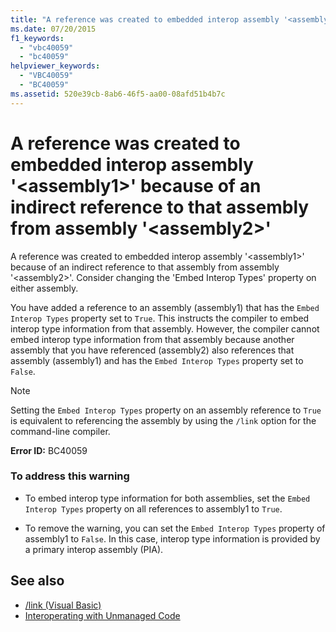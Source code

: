 ```yaml
---
title: "A reference was created to embedded interop assembly '<assembly1>' because of an indirect reference to that assembly from assembly '<assembly2>'"
ms.date: 07/20/2015
f1_keywords: 
  - "vbc40059"
  - "bc40059"
helpviewer_keywords: 
  - "VBC40059"
  - "BC40059"
ms.assetid: 520e39cb-8ab6-46f5-aa00-08afd51b4b7c
---
```

# A reference was created to embedded interop assembly '\<assembly1>' because of an indirect reference to that assembly from assembly '\<assembly2>'
A reference was created to embedded interop assembly '\<assembly1>' because of an indirect reference to that assembly from assembly '\<assembly2>'. Consider changing the 'Embed Interop Types' property on either assembly.  
  
 You have added a reference to an assembly (assembly1) that has the `Embed Interop Types` property set to `True`. This instructs the compiler to embed interop type information from that assembly. However, the compiler cannot embed interop type information from that assembly because another assembly that you have referenced (assembly2) also references that assembly (assembly1) and has the `Embed Interop Types` property set to `False`.  
  
> [!NOTE]
>  Setting the `Embed Interop Types` property on an assembly reference to `True` is equivalent to referencing the assembly by using the `/link` option for the command-line compiler.  
  
 **Error ID:** BC40059  
  
### To address this warning  
  
- To embed interop type information for both assemblies, set the `Embed Interop Types` property on all references to assembly1 to `True`.  
  
- To remove the warning, you can set the `Embed Interop Types` property of assembly1 to `False`. In this case, interop type information is provided by a primary interop assembly (PIA).  
  
## See also

- [/link (Visual Basic)](../../../visual-basic/reference/command-line-compiler/link.md)
- [Interoperating with Unmanaged Code](../../../framework/interop/index.md)

